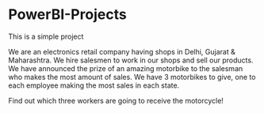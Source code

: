# PowerBI-Projects
This is a simple project

We are an electronics retail company having shops in Delhi, Gujarat & Maharashtra.
We hire salesmen to work in our shops and sell our products.
We have announced the prize of an amazing motorbike to the salesman who makes the most amount of sales.
We have 3 motorbikes to give, one to each employee making the most sales in each state. 

Find out which three workers are going to receive the motorcycle!
